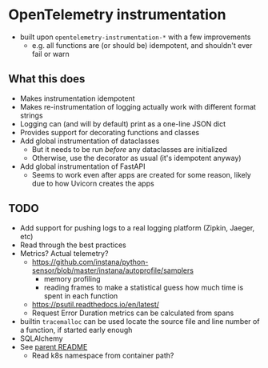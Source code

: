 # OpenTelemetry instrumentation

* built upon `opentelemetry-instrumentation-*` with a few improvements
  * e.g. all functions are (or should be) idempotent, and shouldn't ever fail or warn

## What this does

* Makes instrumentation idempotent
* Makes re-instrumentation of logging actually work with different format strings
* Logging can (and will by default) print as a one-line JSON dict
* Provides support for decorating functions and classes
* Add global instrumentation of dataclasses
  * But it needs to be run *before* any dataclasses are initialized
  * Otherwise, use the decorator as usual (it's idempotent anyway)
* Add global instrumentation of FastAPI
  * Seems to work even after apps are created for some reason, likely due to how Uvicorn creates the apps

## TODO

* Add support for pushing logs to a real logging platform (Zipkin, Jaeger, etc)
* Read through the best practices
* Metrics? Actual telemetry?
  * https://github.com/instana/python-sensor/blob/master/instana/autoprofile/samplers
    * memory profiling
    * reading frames to make a statistical guess how much time is spent in each function
  * https://psutil.readthedocs.io/en/latest/
  * Request Error Duration metrics can be calculated from spans
* builtin `tracemalloc` can be used locate the source file and line number of a function, if started early enough
* SQLAlchemy
* See [parent README](../README.md)
  * Read k8s namespace from container path?
